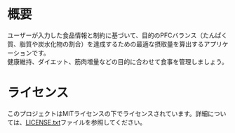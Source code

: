# 概要
ユーザーが入力した食品情報と制約に基づいて、目的のPFCバランス（たんぱく質、脂質や炭水化物の割合）を達成するための最適な摂取量を算出するアプリケーションです。  
健康維持、ダイエット、筋肉増量などの目的に合わせて食事を管理しましょう。

# ライセンス  
このプロジェクトはMITライセンスの下でライセンスされています。詳細については、[LICENSE.txt](LICENSE.txt)ファイルを参照してください。